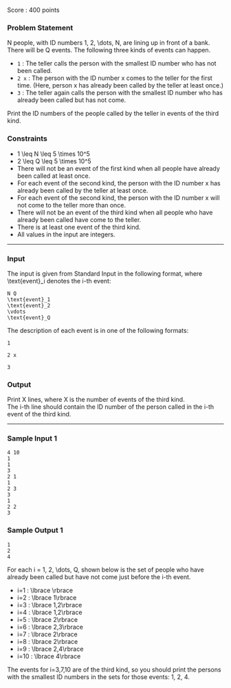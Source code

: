Score : 400 points

### Problem Statement

N people, with ID numbers 1, 2, \dots, N, are lining up in front of a bank.  
There will be Q events. The following three kinds of events can happen.

* `1` : The teller calls the person with the smallest ID number who has not been called.
* `2 x` : The person with the ID number x comes to the teller for the first time. (Here, person x has already been called by the teller at least once.)
* `3` : The teller again calls the person with the smallest ID number who has already been called but has not come.

Print the ID numbers of the people called by the teller in events of the third kind.

### Constraints

* 1 \leq N \leq 5 \times 10^5
* 2 \leq Q \leq 5 \times 10^5
* There will not be an event of the first kind when all people have already been called at least once.
* For each event of the second kind, the person with the ID number x has already been called by the teller at least once.
* For each event of the second kind, the person with the ID number x will not come to the teller more than once.
* There will not be an event of the third kind when all people who have already been called have come to the teller.
* There is at least one event of the third kind.
* All values in the input are integers.

---

### Input

The input is given from Standard Input in the following format, where \text{event}\_i denotes the i-th event:

```
N Q
\text{event}_1
\text{event}_2
\vdots
\text{event}_Q
```

The description of each event is in one of the following formats:

```
1
```

```
2 x
```

```
3
```

### Output

Print X lines, where X is the number of events of the third kind.  
The i-th line should contain the ID number of the person called in the i-th event of the third kind.

---

### Sample Input 1

```
4 10
1
1
3
2 1
1
2 3
3
1
2 2
3
```

### Sample Output 1

```
1
2
4
```

For each i = 1, 2, \dots, Q, shown below is the set of people who have already been called but have not come just before the i-th event.

* i=1 : \lbrace \rbrace
* i=2 : \lbrace 1\rbrace
* i=3 : \lbrace 1,2\rbrace
* i=4 : \lbrace 1,2\rbrace
* i=5 : \lbrace 2\rbrace
* i=6 : \lbrace 2,3\rbrace
* i=7 : \lbrace 2\rbrace
* i=8 : \lbrace 2\rbrace
* i=9 : \lbrace 2,4\rbrace
* i=10 : \lbrace 4\rbrace

The events for i=3,7,10 are of the third kind, so you should print the persons with the smallest ID numbers in the sets for those events: 1, 2, 4.
